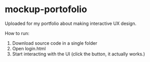 # mockup-portofolio
Uploaded for my portfolio about making interactive UX design.

How to run:
1. Download source code in a single folder
2. Open login.html
3. Start interacting with the UI (click the button, it actually works.)
